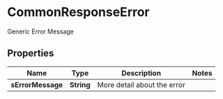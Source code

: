 

# CommonResponseError

Generic Error Message
## Properties

Name | Type | Description | Notes
------------ | ------------- | ------------- | -------------
**sErrorMessage** | **String** | More detail about the error | 



